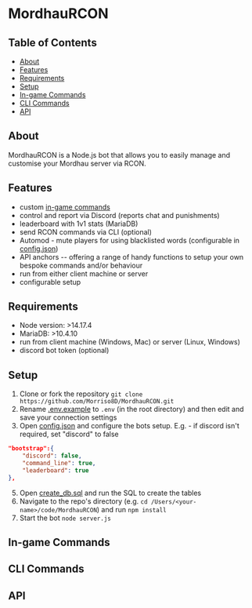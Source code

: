 # MordhauRCON

## Table of Contents
* [About](#about)
* [Features](#features)
* [Requirements](#requirements)
* [Setup](#setup)
* [In-game Commands](#in-game-commands)
* [CLI Commands](#cli-commands)
* [API](#api)

## About
MordhauRCON is a Node.js bot that allows you to easily manage and customise your Mordhau server via RCON.

## Features
* custom [in-game commands](#in-game-commands)
* control and report via Discord (reports chat and punishments)
* leaderboard with 1v1 stats (MariaDB)
* send RCON commands via CLI (optional)
* Automod - mute players for using blacklisted words (configurable in [config.json](/config.json))
* API anchors -- offering a range of handy functions to setup your own bespoke commands and/or behaviour
* run from either client machine or server
* configurable setup

## Requirements
* Node version: >14.17.4
* MariaDB: >10.4.10
* run from client machine (Windows, Mac) or server (Linux, Windows)
* discord bot token (optional)

## Setup
1. Clone or fork the repository ``git clone https://github.com/Morriso8D/MordhauRCON.git``
2. Rename [.env.example](/.env.example) to ``.env`` (in the root directory) and then edit and save your connection settings
3. Open [config.json](/config.json) and configure the bots setup. E.g. - if discord isn't required, set "discord" to false
```json 
"bootstrap":{
    "discord": false,
    "command_line": true,
    "leaderboard": true
},
```
5. Open [create_db.sql](/setup/create_db.sql) and run the SQL to create the tables
6. Navigate to the repo's directory (e.g. ``cd /Users/<your-name>/code/MordhauRCON``) and run ``npm install``
7. Start the bot ``node server.js``

## In-game Commands

## CLI Commands

## API
